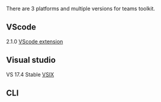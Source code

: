 There are 3 platforms and multiple versions for teams toolkit.

## VScode
2.1.0 [VScode extension](https://marketplace.visualstudio.com/_apis/public/gallery/publishers/TeamsDevApp/vsextensions/ms-teams-vscode-extension/4.1.3/vspackage)
## Visual studio

VS 17.4 Stable [VSIX](https://github.com/OfficeDev/TeamsFx/releases/download/%40microsoft%2Fteamsfx-server%401.0.9/Microsoft.VisualStudio.TeamsToolkit.vsix) 

## CLI